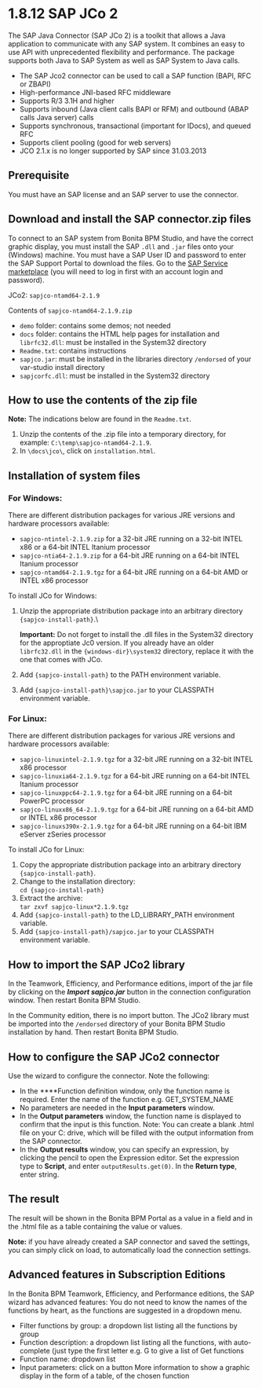 
1.8.12 SAP JCo 2
================

The SAP Java Connector (SAP JCo 2) is a toolkit that allows a Java application to communicate with any SAP system.
It combines an easy to use API with unprecedented flexibility and performance.
The package supports both Java to SAP System as well as SAP System to Java calls.

-   The SAP Jco2 connector can be used to call a SAP function (BAPI, RFC or ZBAPI)
-   High-performance JNI-based RFC middleware
-   Supports R/3 3.1H and higher
-   Supports inbound (Java client calls BAPI or RFM) and outbound (ABAP calls Java server) calls
-   Supports synchronous, transactional (important for IDocs), and queued RFC
-   Supports client pooling (good for web servers)
-   JCO 2.1.x is no longer supported by SAP since 31.03.2013

Prerequisite
------------

You must have an SAP license and an SAP server to use the connector.

Download and install the SAP connector.zip files
------------------------------------------------

To connect to an SAP system from Bonita BPM Studio, and have the correct graphic display, you must install the SAP `.dll` and `.jar` files onto your (Windows) machine.
You must have a SAP User ID and password to enter the SAP Support Portal to download the files. Go to the [SAP Service marketplace](http://service.sap.com/connectors) (you will need to log in first with an account login and password).

JCo2: `sapjco-ntamd64-2.1.9`

Contents of `sapjco-ntamd64-2.1.9.zip`

-   `demo` folder: contains some demos; not needed
-   `docs` folder: contains the HTML help pages for installation and `librfc32.dll`: must be installed in the System32 directory
-   `Readme.txt`: contains instructions
-   `sapjco.jar`: must be installed in the libraries directory `/endorsed` of your var-studio install directory
-   `sapjcorfc.dll`: must be installed in the System32 directory

How to use the contents of the zip file
---------------------------------------

<div class="alert alert-info">

<span class="glyphicon glyphicon-info-sign"></span> **Note:** The indications below are found in the `Readme.txt`.

</div>

1.  Unzip the contents of the .zip file into a temporary directory, for example: `C:\temp\sapjco-ntamd64-2.1.9`.
2.  In `\docs\jco\`, click on `installation.html`.

Installation of system files
----------------------------

### For Windows:

There are different distribution packages for various JRE versions and hardware processors available:

-   `sapjco-ntintel-2.1.9.zip` for a 32-bit JRE running on a 32-bit INTEL x86 or a 64-bit INTEL Itanium processor
-   `sapjco-ntia64-2.1.9.zip` for a 64-bit JRE running on a 64-bit INTEL Itanium processor
-   `sapjco-ntamd64-2.1.9.tgz` for a 64-bit JRE running on a 64-bit AMD or INTEL x86 processor

To install JCo for Windows:

1.  Unzip the appropriate distribution package into an arbitrary directory `{sapjco-install-path}`.\
    <div class="alert alert-warning">

    <span class="glyphicon glyphicon-warning-sign"></span> **Important:** Do not forget to install the .dll files in the System32 directory for the approptiate Jc0 version.
    If you already have an older `librfc32.dll` in the `{windows-dir}\system32` directory, replace it with the one that comes with JCo.

    </div>

2.  Add `{sapjco-install-path}` to the PATH environment variable.
3.  Add `{sapjco-install-path}\sapjco.jar` to your CLASSPATH environment variable.

### For Linux:

There are different distribution packages for various JRE versions and hardware processors available:

-   `sapjco-linuxintel-2.1.9.tgz` for a 32-bit JRE running on a 32-bit INTEL x86 processor
-   `sapjco-linuxia64-2.1.9.tgz` for a 64-bit JRE running on a 64-bit INTEL Itanium processor
-   `sapjco-linuxppc64-2.1.9.tgz` for a 64-bit JRE running on a 64-bit PowerPC processor
-   `sapjco-linuxx86_64-2.1.9.tgz` for a 64-bit JRE running on a 64-bit AMD or INTEL x86 processor
-   `sapjco-linuxs390x-2.1.9.tgz` for a 64-bit JRE running on a 64-bit IBM eServer zSeries processor

To install JCo for Linux:

1.  Copy the appropriate distribution package into an arbitrary directory `{sapjco-install-path}`.
2.  Change to the installation directory:\
    `cd {sapjco-install-path}`
3.  Extract the archive:\
    `tar zxvf sapjco-linux*2.1.9.tgz `
4.  Add `{sapjco-install-path}` to the LD\_LIBRARY\_PATH environment variable.
5.  Add `{sapjco-install-path}/sapjco.jar` to your CLASSPATH environment variable.

How to import the SAP JCo2 library
----------------------------------

In the Teamwork, Efficiency, and Performance editions, import of the jar file by clicking on the ***Import sapjco.jar*** button in the connection configuration window. Then restart Bonita BPM Studio.

In the Community edition, there is no import button. The JCo2 library must be imported into the `/endorsed` directory of your Bonita BPM Studio installation by hand. Then restart Bonita BPM Studio.

How to configure the SAP JCo2 connector
---------------------------------------

Use the wizard to configure the connector. Note the following:

-   In the ****Function definition window, only the function name is required. Enter the name of the function e.g. GET\_SYSTEM\_NAME
-   No parameters are needed in the **Input parameters** window.
-   In the **Output parameters** window, the function name is displayed to confirm that the input is this function. Note:
    You can create a blank .html file on your C: drive, which will be filled with the output information from the SAP connector.
-   In the **Output results** window, you can specify an expression, by clicking the pencil to open the Expression editor.
    Set the expression type to **Script**, and enter `outputResults.get(0)`. In the **Return type**, enter string.

The result
----------

The result will be shown in the Bonita BPM Portal as a value in a field and in the .html file as a table containing the value or values.

<div class="alert alert-info">

<span class="glyphicon glyphicon-info-sign"></span> **Note:** if you have already created a SAP connector and saved the settings, you can simply click on load, to automatically load the connection settings.

</div>

Advanced features in Subscription Editions
------------------------------------------

In the Bonita BPM Teamwork, Efficiency, and Performance editions, the SAP wizard has advanced features: You do not need to know the names of the functions by heart, as the functions are suggested in a dropdown menu.

-   Filter functions by group: a dropdown list listing all the functions by group
-   Function description: a dropdown list listing all the functions, with auto-complete (just type the first letter e.g. G to give a list of Get functions
-   Function name: dropdown list
-   Input parameters: click on a button More information to show a graphic display in the form of a table, of the chosen function

